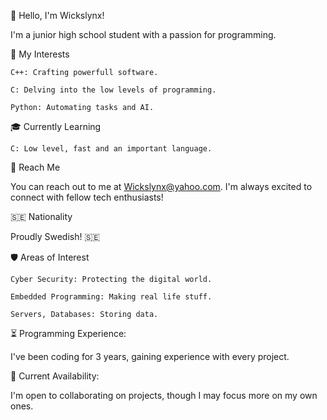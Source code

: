 👋 Hello, I'm Wickslynx!

I'm a junior high school student with a passion for programming.

🌟 My Interests

    C++: Crafting powerfull software.

    C: Delving into the low levels of programming.

    Python: Automating tasks and AI.

🎓 Currently Learning

    C: Low level, fast and an important language.

📧 Reach Me

You can reach out to me at Wickslynx@yahoo.com. I'm always excited to connect with fellow tech enthusiasts!

🇸🇪 Nationality

Proudly Swedish! 🇸🇪

🛡️ Areas of Interest

    Cyber Security: Protecting the digital world.

    Embedded Programming: Making real life stuff.

    Servers, Databases: Storing data.
    
    

⏳ Programming Experience:

I've been coding for 3 years, gaining experience with every project.

🧭 Current Availability:

I'm open to collaborating on projects, though I may focus more on my own ones.

<!--- Wickslynx/Wickslynx is a ✨ special ✨ repository because its README.md (this file) appears on your GitHub profile. You can click the Preview link to take a look at your changes. --->
